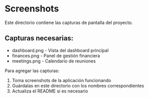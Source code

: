 # Screenshots

Este directorio contiene las capturas de pantalla del proyecto.

## Capturas necesarias:
- dashboard.png - Vista del dashboard principal
- finances.png - Panel de gestión financiera  
- meetings.png - Calendario de reuniones

Para agregar las capturas:
1. Toma screenshots de la aplicación funcionando
2. Guárdalas en este directorio con los nombres correspondientes
3. Actualiza el README si es necesario
